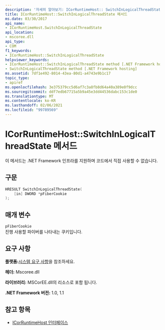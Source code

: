 ```yaml
---
description: '자세히 알아보기: ICorRuntimeHost:: SwitchInLogicalThreadState 메서드'
title: ICorRuntimeHost::SwitchInLogicalThreadState 메서드
ms.date: 03/30/2017
api_name:
- ICorRuntimeHost.SwitchInLogicalThreadState
api_location:
- mscoree.dll
api_type:
- COM
f1_keywords:
- ICorRuntimeHost::SwitchInLogicalThreadState
helpviewer_keywords:
- ICorRuntimeHost::SwitchInLogicalThreadState method [.NET Framework hosting]
- SwitchInLogicalThreadState method [.NET Framework hosting]
ms.assetid: 7df1e492-8014-43ea-80d1-a4743e9b1c17
topic_type:
- apiref
ms.openlocfilehash: 3e375379cc5d6af7c3a8fb8d64a40a389e0f9dcc
ms.sourcegitcommit: ddf7edb67715a5b9a45e3dd44536dabc153c1de0
ms.translationtype: MT
ms.contentlocale: ko-KR
ms.lasthandoff: 02/06/2021
ms.locfileid: "99789569"
---
```

# <a name="icorruntimehostswitchinlogicalthreadstate-method"></a>ICorRuntimeHost::SwitchInLogicalThreadState 메서드

이 메서드는 .NET Framework 인프라를 지원하며 코드에서 직접 사용할 수 없습니다.  
  
## <a name="syntax"></a>구문  
  
```cpp  
HRESULT SwitchInLogicalThreadState(  
    [in] DWORD *pFiberCookie  
);  
```  
  
## <a name="parameters"></a>매개 변수  

 `pFiberCookie`  
 진행 사용할 파이버를 나타내는 쿠키입니다.  
  
## <a name="requirements"></a>요구 사항  

 **플랫폼:**[시스템 요구 사항](../../get-started/system-requirements.md)을 참조하세요.  
  
 **헤더:** Mscoree.dll  
  
 **라이브러리:** MSCorEE.dll의 리소스로 포함 됩니다.  
  
 **.NET Framework 버전:** 1.0, 1.1  
  
## <a name="see-also"></a>참고 항목

- [ICorRuntimeHost 인터페이스](icorruntimehost-interface.md)
